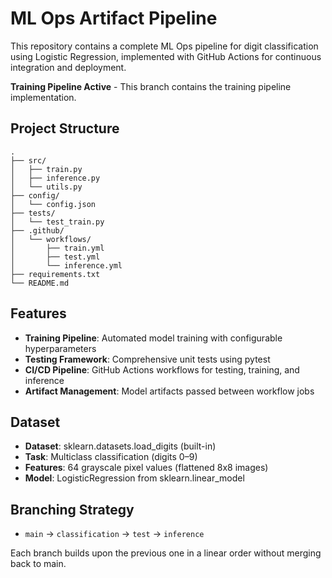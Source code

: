 # ML Ops Artifact Pipeline

This repository contains a complete ML Ops pipeline for digit classification using Logistic Regression, implemented with GitHub Actions for continuous integration and deployment.


**Training Pipeline Active** - This branch contains the training pipeline implementation.


## Project Structure

```
.
├── src/
│   ├── train.py
│   ├── inference.py
│   └── utils.py
├── config/
│   └── config.json
├── tests/
│   └── test_train.py
├── .github/
│   └── workflows/
│       ├── train.yml
│       ├── test.yml
│       └── inference.yml
├── requirements.txt
└── README.md
```

## Features

- **Training Pipeline**: Automated model training with configurable hyperparameters
- **Testing Framework**: Comprehensive unit tests using pytest
- **CI/CD Pipeline**: GitHub Actions workflows for testing, training, and inference
- **Artifact Management**: Model artifacts passed between workflow jobs

## Dataset

- **Dataset**: sklearn.datasets.load_digits (built-in)
- **Task**: Multiclass classification (digits 0–9)
- **Features**: 64 grayscale pixel values (flattened 8x8 images)
- **Model**: LogisticRegression from sklearn.linear_model

## Branching Strategy

- `main` → `classification` → `test` → `inference`

Each branch builds upon the previous one in a linear order without merging back to main. 